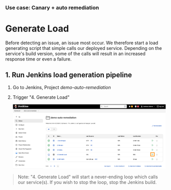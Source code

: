 ### Use case: Canary + auto remediation

# Generate Load

Before detecting an issue, an issue most occur. We therefore start a load generating script that simple calls our deployed service. Depending on the service's build version, some of the calls will result in an increased response time or even a failure.

## 1. Run Jenkins load generation pipeline

1. Go to Jenkins, Project *demo-auto-remediation*
2. Trigger "4. Generate Load"

    ![jenkins_pipeline_load](../assets/images/jenkins_pipeline_load.png)

> Note: "4. Generate Load" will start a never-ending loop which calls our service(s). If you wish to stop the loop, stop the Jenkins build.
